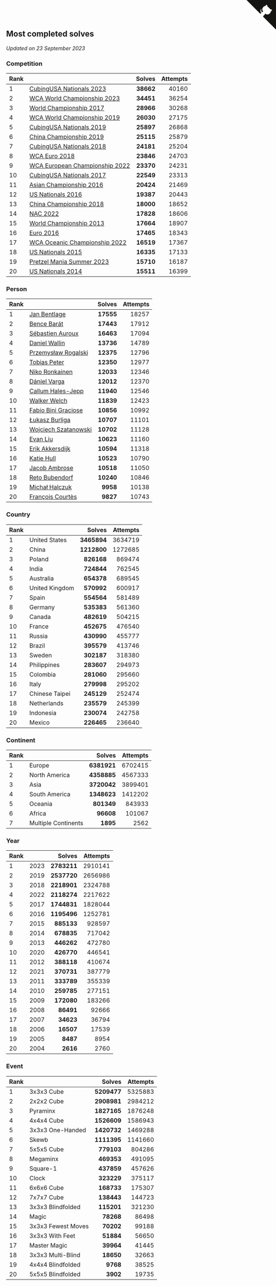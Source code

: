 ## Most completed solves

*Updated on 23 September 2023*


### Competition

| Rank |  | Solves | Attempts |
| :--- | :--- | ---: | ---: |
| 1 | [CubingUSA Nationals 2023](https://www.worldcubeassociation.org/competitions/CubingUSANationals2023) | **38662** | 40160 |
| 2 | [WCA World Championship 2023](https://www.worldcubeassociation.org/competitions/WC2023) | **34451** | 36254 |
| 3 | [World Championship 2017](https://www.worldcubeassociation.org/competitions/WC2017) | **28966** | 30268 |
| 4 | [WCA World Championship 2019](https://www.worldcubeassociation.org/competitions/WC2019) | **26030** | 27175 |
| 5 | [CubingUSA Nationals 2019](https://www.worldcubeassociation.org/competitions/CubingUSANationals2019) | **25897** | 26868 |
| 6 | [China Championship 2019](https://www.worldcubeassociation.org/competitions/ChinaChampionship2019) | **25115** | 25879 |
| 7 | [CubingUSA Nationals 2018](https://www.worldcubeassociation.org/competitions/CubingUSANationals2018) | **24181** | 25204 |
| 8 | [WCA Euro 2018](https://www.worldcubeassociation.org/competitions/Euro2018) | **23846** | 24703 |
| 9 | [WCA European Championship 2022](https://www.worldcubeassociation.org/competitions/Euro2022) | **23370** | 24231 |
| 10 | [CubingUSA Nationals 2017](https://www.worldcubeassociation.org/competitions/CubingUSANationals2017) | **22549** | 23313 |
| 11 | [Asian Championship 2016](https://www.worldcubeassociation.org/competitions/AsianChampionship2016) | **20424** | 21469 |
| 12 | [US Nationals 2016](https://www.worldcubeassociation.org/competitions/USNationals2016) | **19387** | 20443 |
| 13 | [China Championship 2018](https://www.worldcubeassociation.org/competitions/ChinaChampionship2018) | **18000** | 18652 |
| 14 | [NAC 2022](https://www.worldcubeassociation.org/competitions/NAC2022) | **17828** | 18606 |
| 15 | [World Championship 2013](https://www.worldcubeassociation.org/competitions/WC2013) | **17664** | 18907 |
| 16 | [Euro 2016](https://www.worldcubeassociation.org/competitions/Euro2016) | **17465** | 18343 |
| 17 | [WCA Oceanic Championship 2022](https://www.worldcubeassociation.org/competitions/OC2022) | **16519** | 17367 |
| 18 | [US Nationals 2015](https://www.worldcubeassociation.org/competitions/USNationals2015) | **16335** | 17133 |
| 19 | [Pretzel Mania Summer 2023](https://www.worldcubeassociation.org/competitions/PretzelManiaSummer2023) | **15710** | 16187 |
| 20 | [US Nationals 2014](https://www.worldcubeassociation.org/competitions/USNationals2014) | **15511** | 16399 |

### Person

| Rank |  | Solves | Attempts |
| :--- | :--- | ---: | ---: |
| 1 | [Jan Bentlage](https://www.worldcubeassociation.org/persons/2010BENT01) | **17555** | 18257 |
| 2 | [Bence Barát](https://www.worldcubeassociation.org/persons/2008BARA01) | **17443** | 17912 |
| 3 | [Sébastien Auroux](https://www.worldcubeassociation.org/persons/2008AURO01) | **16463** | 17094 |
| 4 | [Daniel Wallin](https://www.worldcubeassociation.org/persons/2013WALL03) | **13736** | 14789 |
| 5 | [Przemysław Rogalski](https://www.worldcubeassociation.org/persons/2013ROGA02) | **12375** | 12796 |
| 6 | [Tobias Peter](https://www.worldcubeassociation.org/persons/2014PETE03) | **12350** | 12977 |
| 7 | [Niko Ronkainen](https://www.worldcubeassociation.org/persons/2010RONK01) | **12033** | 12346 |
| 8 | [Dániel Varga](https://www.worldcubeassociation.org/persons/2008VARG01) | **12012** | 12370 |
| 9 | [Callum Hales-Jepp](https://www.worldcubeassociation.org/persons/2012HALE01) | **11940** | 12546 |
| 10 | [Walker Welch](https://www.worldcubeassociation.org/persons/2011WELC01) | **11839** | 12423 |
| 11 | [Fabio Bini Graciose](https://www.worldcubeassociation.org/persons/2010GRAC02) | **10856** | 10992 |
| 12 | [Łukasz Burliga](https://www.worldcubeassociation.org/persons/2013BURL01) | **10707** | 11101 |
| 13 | [Wojciech Szatanowski](https://www.worldcubeassociation.org/persons/2011SZAT01) | **10702** | 11128 |
| 14 | [Evan Liu](https://www.worldcubeassociation.org/persons/2009LIUE01) | **10623** | 11160 |
| 15 | [Erik Akkersdijk](https://www.worldcubeassociation.org/persons/2005AKKE01) | **10594** | 11318 |
| 16 | [Katie Hull](https://www.worldcubeassociation.org/persons/2010HULL01) | **10523** | 10790 |
| 17 | [Jacob Ambrose](https://www.worldcubeassociation.org/persons/2010AMBR01) | **10518** | 11050 |
| 18 | [Reto Bubendorf](https://www.worldcubeassociation.org/persons/2012BUBE01) | **10240** | 10846 |
| 19 | [Michał Halczuk](https://www.worldcubeassociation.org/persons/2006HALC01) | **9958** | 10138 |
| 20 | [François Courtès](https://www.worldcubeassociation.org/persons/2008COUR01) | **9827** | 10743 |

### Country

| Rank |  | Solves | Attempts |
| :--- | :--- | ---: | ---: |
| 1 | United States | **3465894** | 3634719 |
| 2 | China | **1212800** | 1272685 |
| 3 | Poland | **826168** | 869474 |
| 4 | India | **724844** | 762545 |
| 5 | Australia | **654378** | 689545 |
| 6 | United Kingdom | **570992** | 600917 |
| 7 | Spain | **554564** | 581489 |
| 8 | Germany | **535383** | 561360 |
| 9 | Canada | **482619** | 504215 |
| 10 | France | **452675** | 476540 |
| 11 | Russia | **430990** | 455777 |
| 12 | Brazil | **395579** | 413746 |
| 13 | Sweden | **302187** | 318380 |
| 14 | Philippines | **283607** | 294973 |
| 15 | Colombia | **281060** | 295660 |
| 16 | Italy | **279998** | 295202 |
| 17 | Chinese Taipei | **245129** | 252474 |
| 18 | Netherlands | **235579** | 245399 |
| 19 | Indonesia | **230074** | 242758 |
| 20 | Mexico | **226465** | 236640 |

### Continent

| Rank |  | Solves | Attempts |
| :--- | :--- | ---: | ---: |
| 1 | Europe | **6381921** | 6702415 |
| 2 | North America | **4358885** | 4567333 |
| 3 | Asia | **3720042** | 3899401 |
| 4 | South America | **1348623** | 1412202 |
| 5 | Oceania | **801349** | 843933 |
| 6 | Africa | **96608** | 101067 |
| 7 | Multiple Continents | **1895** | 2562 |

### Year

| Rank |  | Solves | Attempts |
| :--- | :--- | ---: | ---: |
| 1 | 2023 | **2783211** | 2910141 |
| 2 | 2019 | **2537720** | 2656986 |
| 3 | 2018 | **2218901** | 2324788 |
| 4 | 2022 | **2118274** | 2217622 |
| 5 | 2017 | **1744831** | 1828044 |
| 6 | 2016 | **1195496** | 1252781 |
| 7 | 2015 | **885133** | 928597 |
| 8 | 2014 | **678835** | 717042 |
| 9 | 2013 | **446262** | 472780 |
| 10 | 2020 | **426770** | 446541 |
| 11 | 2012 | **388118** | 410674 |
| 12 | 2021 | **370731** | 387779 |
| 13 | 2011 | **333789** | 355339 |
| 14 | 2010 | **259785** | 277151 |
| 15 | 2009 | **172080** | 183266 |
| 16 | 2008 | **86491** | 92666 |
| 17 | 2007 | **34623** | 36794 |
| 18 | 2006 | **16507** | 17539 |
| 19 | 2005 | **8487** | 8954 |
| 20 | 2004 | **2616** | 2760 |

### Event

| Rank |  | Solves | Attempts |
| :--- | :--- | ---: | ---: |
| 1 | 3x3x3 Cube | **5209477** | 5325883 |
| 2 | 2x2x2 Cube | **2908981** | 2984212 |
| 3 | Pyraminx | **1827165** | 1876248 |
| 4 | 4x4x4 Cube | **1526609** | 1586943 |
| 5 | 3x3x3 One-Handed | **1420732** | 1469288 |
| 6 | Skewb | **1111395** | 1141660 |
| 7 | 5x5x5 Cube | **779103** | 804286 |
| 8 | Megaminx | **469353** | 491095 |
| 9 | Square-1 | **437859** | 457626 |
| 10 | Clock | **323229** | 375117 |
| 11 | 6x6x6 Cube | **168733** | 175307 |
| 12 | 7x7x7 Cube | **138443** | 144723 |
| 13 | 3x3x3 Blindfolded | **115201** | 321230 |
| 14 | Magic | **78268** | 86498 |
| 15 | 3x3x3 Fewest Moves | **70202** | 99188 |
| 16 | 3x3x3 With Feet | **51884** | 56650 |
| 17 | Master Magic | **39964** | 41445 |
| 18 | 3x3x3 Multi-Blind | **18650** | 32663 |
| 19 | 4x4x4 Blindfolded | **9768** | 38525 |
| 20 | 5x5x5 Blindfolded | **3902** | 19735 |


<a href="https://github.com/JustinTimeCuber/wca_statistics" class="github-corner" aria-label="View source on Github"><svg width="80" height="80" viewBox="0 0 250 250" style="fill:#151513; color:#fff; position: absolute; top: 0; border: 0; right: 0;" aria-hidden="true"><path d="M0,0 L115,115 L130,115 L142,142 L250,250 L250,0 Z"></path><path d="M128.3,109.0 C113.8,99.7 119.0,89.6 119.0,89.6 C122.0,82.7 120.5,78.6 120.5,78.6 C119.2,72.0 123.4,76.3 123.4,76.3 C127.3,80.9 125.5,87.3 125.5,87.3 C122.9,97.6 130.6,101.9 134.4,103.2" fill="currentColor" style="transform-origin: 130px 106px;" class="octo-arm"></path><path d="M115.0,115.0 C114.9,115.1 118.7,116.5 119.8,115.4 L133.7,101.6 C136.9,99.2 139.9,98.4 142.2,98.6 C133.8,88.0 127.5,74.4 143.8,58.0 C148.5,53.4 154.0,51.2 159.7,51.0 C160.3,49.4 163.2,43.6 171.4,40.1 C171.4,40.1 176.1,42.5 178.8,56.2 C183.1,58.6 187.2,61.8 190.9,65.4 C194.5,69.0 197.7,73.2 200.1,77.6 C213.8,80.2 216.3,84.9 216.3,84.9 C212.7,93.1 206.9,96.0 205.4,96.6 C205.1,102.4 203.0,107.8 198.3,112.5 C181.9,128.9 168.3,122.5 157.7,114.1 C157.9,116.9 156.7,120.9 152.7,124.9 L141.0,136.5 C139.8,137.7 141.6,141.9 141.8,141.8 Z" fill="currentColor" class="octo-body"></path></svg></a><style>.github-corner:hover .octo-arm{animation:octocat-wave 560ms ease-in-out}@keyframes octocat-wave{0%,100%{transform:rotate(0)}20%,60%{transform:rotate(-25deg)}40%,80%{transform:rotate(10deg)}}@media (max-width:500px){.github-corner:hover .octo-arm{animation:none}.github-corner .octo-arm{animation:octocat-wave 560ms ease-in-out}}</style>
